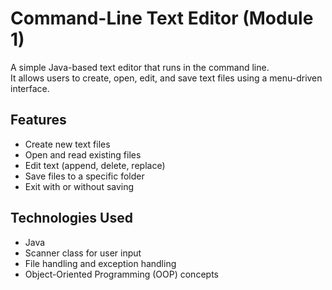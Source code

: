 # Command-Line Text Editor (Module 1)

A simple Java-based text editor that runs in the command line.  
It allows users to create, open, edit, and save text files using a menu-driven interface.

## Features
- Create new text files
- Open and read existing files
- Edit text (append, delete, replace)
- Save files to a specific folder
- Exit with or without saving

## Technologies Used
- Java 
- Scanner class for user input
- File handling and exception handling
- Object-Oriented Programming (OOP) concepts

